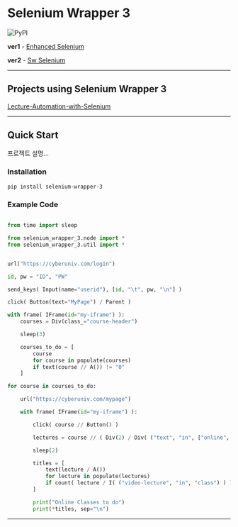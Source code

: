 # Selenium Wrapper 3

![PyPI](https://img.shields.io/pypi/v/Selenium-Wrapper-3.svg)

**ver1** - [Enhanced Selenium](https://github.com/sunshower1127/Enhanced-Selenium)

**ver2** - [Sw Selenium](https://github.com/sunshower1127/Sw-Selenium)

---

## Projects using Selenium Wrapper 3

[Lecture-Automation-with-Selenium](https://github.com/sunshower1127/Lecture-Automation-with-Selenium)

---

## Quick Start

프로젝트 설명...

### Installation

```shell
pip install selenium-wrapper-3
```

### Example Code

```python

from time import sleep

from selenium_wrapper_3.node import *
from selenium_wrapper_3.util import *


url("https://cyberuniv.com/login")

id, pw = "ID", "PW"

send_keys( Input(name="userid"), [id, "\t", pw, "\n"] )

click( Button(text="MyPage") / Parent )

with frame( IFrame(id="my-iframe") ):
    courses = Div(class_="course-header")

    sleep(3)

    courses_to_do = [
        course
        for course in populate(courses)
        if text(course // A()) != "0"
    ]

for course in courses_to_do:

    url("https://cyberuniv.com/mypage")

    with frame( IFrame(id="my-iframe") ):

        click( course // Button() )

        lectures = course // ( Div(2) / Div( ("text", "in", ["online", "supplement"]) ) )[2]

        sleep(2)

        titles = [
            text(lecture / A())
            for lecture in populate(lectures)
            if count( lecture / I( ("video-lecture", "in", "class") ) )
        ]

        print("Online Classes to do")
        print(*titles, sep="\n")

```

---
